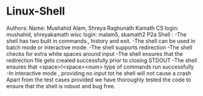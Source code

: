 # Linux-Shell
Authors: Name:  Mushahid Alam, Shreya Raghunath Kamath CS login:   mushahid, shreyakamath wisc login: malam5, skamath2  P2a Shell : -The shell has two built in commands , history and exit. -The shell can be used in batch mode or interactive mode. -The shell supports redirection -The shell checks for extra white spaces around input -The shell ensures that the redirection file gets created successfully prior to closing STDOUT -The shell ensures that &lt;space>!&lt;space>&lt;num> type of commands run successfully -In interactive mode , providing no input tot he shell will not cause  a crash  Apart from the test cases provided we have thoroughly tested the code to ensure that the shell is robust and bug free.
